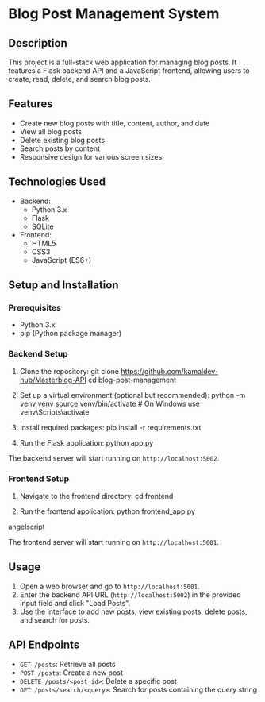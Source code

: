 # Blog Post Management System

## Description
This project is a full-stack web application for managing blog posts. It features a Flask backend API and a JavaScript frontend, allowing users to create, read, delete, and search blog posts.

## Features
- Create new blog posts with title, content, author, and date
- View all blog posts
- Delete existing blog posts
- Search posts by content
- Responsive design for various screen sizes

## Technologies Used
- Backend:
  - Python 3.x
  - Flask
  - SQLite
- Frontend:
  - HTML5
  - CSS3
  - JavaScript (ES6+)

## Setup and Installation

### Prerequisites
- Python 3.x
- pip (Python package manager)

### Backend Setup
1. Clone the repository:
git clone https://github.com/kamaldev-hub/Masterblog-API
cd blog-post-management


2. Set up a virtual environment (optional but recommended):
python -m venv venv
source venv/bin/activate # On Windows use venv\Scripts\activate


3. Install required packages:
pip install -r requirements.txt


4. Run the Flask application:
python app.py

   
The backend server will start running on `http://localhost:5002`.

### Frontend Setup
1. Navigate to the frontend directory:
cd frontend


2. Run the frontend application:
python frontend_app.py

angelscript


The frontend server will start running on `http://localhost:5001`.

## Usage
1. Open a web browser and go to `http://localhost:5001`.
2. Enter the backend API URL (`http://localhost:5002`) in the provided input field and click "Load Posts".
3. Use the interface to add new posts, view existing posts, delete posts, and search for posts.

## API Endpoints

- `GET /posts`: Retrieve all posts
- `POST /posts`: Create a new post
- `DELETE /posts/<post_id>`: Delete a specific post
- `GET /posts/search/<query>`: Search for posts containing the query string